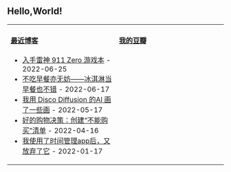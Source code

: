 ## Hello,World!

<table width="95%">
<tr>
<td valign="top" width="50%">

#### <a href="https://blog.acwinds.com" target="_blank">最近博客</a>

<!-- blog starts -->
* <a href='https://blog.acwinds.com/%E5%BF%83%E6%83%85%E9%9A%8F%E7%AC%94/2022/06/25/911zero.html' target='_blank'>入手雷神 911 Zero 游戏本</a> - 2022-06-25
* <a href='https://blog.acwinds.com/2022/06/17/breakfast.html' target='_blank'>不吃早餐亦无妨——冰淇淋当早餐也不错</a> - 2022-06-17
* <a href='https://blog.acwinds.com/%E6%95%B0%E7%A0%81%E7%8E%A9%E5%AE%B6/2022/05/17/e6-88-91-e7-94-a8-disco-diffusion-e7-9a-84ai-e7-94-bb-e4-ba-86-e4-b8-80-e4-ba-9b-e7-94-bb.html' target='_blank'>我用 Disco Diffusion 的AI 画了一些画</a> - 2022-05-17
* <a href='https://blog.acwinds.com/%E5%BF%83%E6%83%85%E9%9A%8F%E7%AC%94/2022/04/16/e5-a5-bd-e7-9a-84-e8-b4-ad-e7-89-a9-e5-86-b3-e7-ad-96-ef-bc-9a-e5-88-9b-e5-bb-ba-e4-b8-8d-e8-83-bd-e8-b4-ad-e4-b9-b0-e6-b8-85-e5-8d-95.html' target='_blank'>好的购物决策：创建“不能购买”清单</a> - 2022-04-16
* <a href='https://blog.acwinds.com/%E5%BF%83%E6%83%85%E9%9A%8F%E7%AC%94/2022/01/17/do-not-manage-your-time.html' target='_blank'>我使用了时间管理app后，又放弃了它</a> - 2022-01-17
<!-- blog ends -->
</td>

<td valign="top" width="50%">

#### <a href="https://www.douban.com/people/140078908/" target="_blank">我的豆瓣</a>

<!-- douban starts -->

<!-- douban ends -->


</td>

</tr>
</table>
